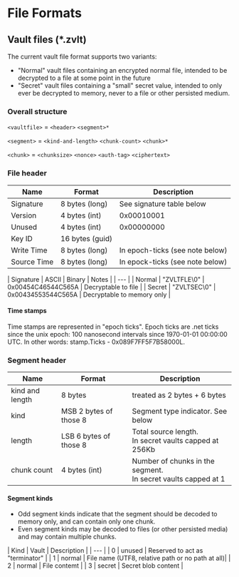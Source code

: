 ﻿# File Formats

## Vault files (*.zvlt)

The current vault file format supports two variants:

* "Normal" vault files containing an encrypted normal file, intended to be
decrypted to a file at some point in the future
* "Secret" vault files containing a "small" secret value, intended to only ever
be decrypted to memory, never to a file or other persisted medium.

### Overall structure

`<vaultfile>` = `<header>` `<segment>*`

`<segment>` = `<kind-and-length>` `<chunk-count>` `<chunk>*`

`<chunk>` = `<chunksize>` `<nonce>` `<auth-tag>` `<ciphertext>`

### File header

| Name | Format | Description |
|  --- | --- | --- |
| Signature | 8 bytes (long) | See signature table below |
| Version   | 4 bytes (int)  | 0x00010001 |
| Unused    | 4 bytes (int)  | 0x00000000 |
| Key ID    | 16 bytes (guid) | |
| Write Time | 8 bytes (long) | In epoch-ticks (see note below) |
| Source Time | 8 bytes (long) | In epock-ticks (see note below) |

| Signature | ASCII | Binary | Notes |
| --- |
| Normal | "ZVLTFLE\0" | 0x00454C46544C565A | Decryptable to file |
| Secret | "ZVLTSEC\0" | 0x00434553544C565A | Decryptable to memory only |

#### Time stamps

Time stamps are represented in "epoch ticks". Epoch ticks are .net ticks
since the unix epoch: 100 nanosecond intervals since 1970-01-01 00:00:00 UTC.
In other words: stamp.Ticks - 0x089F7FF5F7B58000L.

### Segment header

| Name | Format | Description |
|  --- | --- | --- |
| kind and length | 8 bytes | treated as 2 bytes + 6 bytes |
| kind | MSB 2 bytes of those 8 | Segment type indicator. See below |
| length | LSB 6 bytes of those 8 | Total source length. <br> In secret vaults capped at 256Kb |
| chunk count | 4 bytes (int) | Number of chunks in the segment. <br> In secret vaults capped at 1 |

#### Segment kinds

* Odd segment kinds indicate that the segment should be decoded to memory only,
and can contain only one chunk.
* Even segment kinds may be decoded to files (or other persisted media) and may
contain multiple chunks.

| Kind | Vault | Description |
| --- |
| 0 | unused | Reserved to act as "terminator" |
| 1 | normal | File name (UTF8, relative path or no path at all)|
| 2 | normal | File contemt |
| 3 | secret | Secret blob content |










